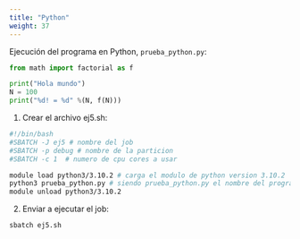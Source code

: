 ```yaml
---
title: "Python"
weight: 37
---
```


Ejecución del programa en Python, `prueba_python.py`:

```python
from math import factorial as f

print("Hola mundo")
N = 100
print("%d! = %d" %(N, f(N)))
```

1. Crear el archivo ej5.sh:

```bash
#!/bin/bash
#SBATCH -J ej5 # nombre del job
#SBATCH -p debug # nombre de la particion 
#SBATCH -c 1  # numero de cpu cores a usar

module load python3/3.10.2 # carga el modulo de python version 3.10.2
python3 prueba_python.py # siendo prueba_python.py el nombre del programa python
module unload python3/3.10.2 
```

2. Enviar a ejecutar el job:

```shell
sbatch ej5.sh
```